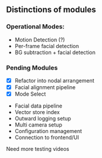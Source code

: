 ## Distinctions of modules

### Operational Modes:
- Motion Detection  (?)
- Per-frame facial detection
- BG subtraction + facial detection

### Pending Modules
- [X] Refactor into nodal arrangement
- [X] Facial alignment pipeline
- [X] Mode Select
- Facial data pipeline
- Vector store index
- Outward logging setup
- Multi camera setup
- Configuration management
- Connection to frontend/UI

Need more testing videos